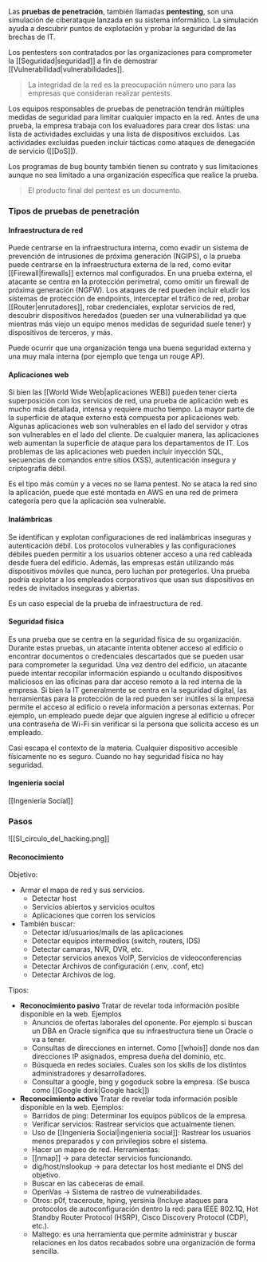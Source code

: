 Las **pruebas de penetración**, también llamadas **pentesting**, son una simulación de ciberataque lanzada en su sistema informático. La simulación ayuda a descubrir puntos de explotación y probar la seguridad de las brechas de IT.

Los pentesters son contratados por las organizaciones para comprometer la [[Seguridad|seguridad]] a fin de demostrar [[Vulnerabilidad|vulnerabilidades]].

>La integridad de la red es la preocupación número uno para las empresas que consideran realizar pentests.

Los equipos responsables de pruebas de penetración tendrán múltiples medidas de seguridad para limitar cualquier impacto en la red. Antes de una prueba, la empresa trabaja con los evaluadores para crear dos listas: una lista de actividades excluidas y una lista de dispositivos excluidos. Las actividades excluidas pueden incluir tácticas como ataques de denegación de servicio ([[DoS]]).

Los programas de bug bounty también tienen su contrato y sus limitaciones aunque no sea limitado a una organización específica que realice la prueba.

>El producto final del pentest es un documento.

### Tipos de pruebas de penetración
#### Infraestructura de red
Puede centrarse en la infraestructura interna, como evadir un sistema de prevención de intrusiones de próxima generación (NGIPS), o la prueba puede centrarse en la infraestructura externa de la red, como evitar [[Firewall|firewalls]] externos mal configurados. En una prueba externa, el atacante se centra en la protección perimetral, como omitir un firewall de próxima generación (NGFW). Los ataques de red pueden incluir eludir los sistemas de protección de endpoints, interceptar el tráfico de red, probar [[Router|enrutadores]], robar credenciales, explotar servicios de red, descubrir dispositivos heredados (pueden ser una vulnerabilidad ya que mientras más viejo un equipo menos medidas de seguridad suele tener) y dispositivos de terceros, y más.

Puede ocurrir que una organización tenga una buena seguridad externa y una muy mala interna (por ejemplo que tenga un rouge AP).

#### Aplicaciones web
Si bien las [[World Wide Web|aplicaciones WEB]] pueden tener cierta superposición con los servicios de red, una prueba de aplicación web es mucho más detallada, intensa y requiere mucho tiempo. La mayor parte de la superficie de ataque externo está compuesta por aplicaciones web. Algunas aplicaciones web son vulnerables en el lado del servidor y otras son vulnerables en el lado del cliente. De cualquier manera, las aplicaciones web aumentan la superficie de ataque para los departamentos de IT. Los problemas de las aplicaciones web pueden incluir inyección SQL, secuencias de comandos entre sitios (XSS), autenticación insegura y criptografía débil.

Es el tipo más común y a veces no se llama pentest. No se ataca la red sino la aplicación, puede que esté montada en AWS en una red de primera categoría pero que la aplicación sea vulnerable.

#### Inalámbricas
Se identifican y explotan configuraciones de red inalámbricas inseguras y autenticación débil. Los protocolos vulnerables y las configuraciones débiles pueden permitir a los usuarios obtener acceso a una red cableada desde fuera del edificio. Además, las empresas están utilizando más dispositivos móviles que nunca, pero luchan por protegerlos. Una prueba podría explotar a los empleados corporativos que usan sus dispositivos en redes de invitados inseguras y abiertas.

Es un caso especial de la prueba de infraestructura de red.

#### Seguridad física
Es una prueba que se centra en la seguridad física de su organización. Durante estas pruebas, un atacante intenta obtener acceso al edificio o encontrar documentos o credenciales descartados que se pueden usar para comprometer la seguridad. Una vez dentro del edificio, un atacante puede intentar recopilar información espiando u ocultando dispositivos maliciosos en las oficinas para dar acceso remoto a la red interna de la empresa. Si bien la IT generalmente se centra en la seguridad digital, las herramientas para la protección de la red pueden ser inútiles si la empresa permite el acceso al edificio o revela información a personas externas. Por ejemplo, un empleado puede dejar que alguien ingrese al edificio u ofrecer una contraseña de Wi-Fi sin verificar si la persona que solicita acceso es un empleado.

Casi escapa el contexto de la materia. Cualquier dispositivo accesible físicamente no es seguro. Cuando no hay seguridad física no hay seguridad.

#### Ingeniería social
[[Ingeniería Social]]

### Pasos
![[SI_circulo_del_hacking.png]]

#### Reconocimiento
Objetivo:
- Armar el mapa de red y sus servicios.
	- Detectar host
	- Servicios abiertos y servicios ocultos
	- Aplicaciones que corren los servicios
- También buscar:
	- Detectar id/usuarios/mails de las aplicaciones
	- Detectar equipos intermedios (switch, routers, IDS)
	- Detectar camaras, NVR, DVR, etc. 
	- Detectar servicios anexos VoIP, Servicios de videoconferencias 
	- Detectar Archivos de configuración (.env, .conf, etc) 
	- Detectar Archivos de log.

Tipos:
- **Reconocimiento pasivo**
  Tratar de revelar toda información posible disponible en la web. Ejemplos
  - Anuncios de ofertas laborales del oponente. Por ejemplo si buscan un DBA en Oracle significa que su infraestructura tiene un Oracle o va a tener.
  - Consultas de direcciones en internet. Como [[whois]] donde nos dan direcciones IP asignados, empresa dueña del dominio, etc.
  - Búsqueda en redes sociales. Cuales son los skills de los distintos administradores y desarrolladores.
  - Consultar a google, bing y gogoduck sobre la empresa. (Se busca como [[Google dork|Google hack]])
- **Reconocimiento activo**
  Tratar de revelar toda información posible disponible en la web. Ejemplos:
  - Barridos de ping: Determinar los equipos públicos de la empresa. 
  - Verificar servicios: Rastrear servicios que actualmente tienen. 
  - Uso de [[Ingeniería Social|ingeniería social]]: Rastrear los usuarios menos preparados y con privilegios sobre el sistema. 
  - Hacer un mapeo de red.
  Herramientas: 
  - [[nmap]] → para detectar servicios funcionando.
  - dig/host/nslookup → para detectar los host mediante el DNS del objetivo.
  - Buscar en las cabeceras de email.
  - OpenVas → Sistema de rastreo de vulnerabilidades. 
  - Otros: p0f, traceroute, hping, yersinia (Incluye ataques para protocolos de autoconfiguración dentro la red: para IEEE 802.1Q, Hot Standby Router Protocol (HSRP), Cisco Discovery Protocol (CDP), etc.).
  - Maltego: es una herramienta que permite administrar y buscar relaciones en los datos recabados sobre una organización de forma sencilla.